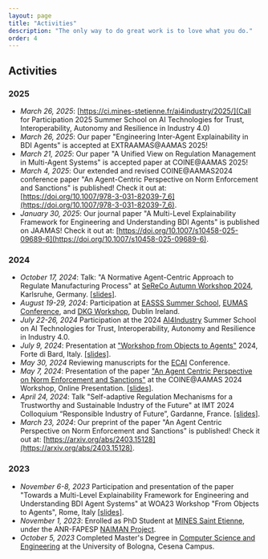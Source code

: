 ```yaml
---
layout: page
title: "Activities"
description: "The only way to do great work is to love what you do."
order: 4
---
```


## Activities

### 2025

- _March 26, 2025_: [https://ci.mines-stetienne.fr/ai4industry/2025/](Call for Participation 2025 Summer School on AI Technologies for Trust, Interoperability, Autonomy and Resilience in Industry 4.0)
- _March 26, 2025_: Our paper "Engineering Inter-Agent Explainability in BDI Agents" is accepted at EXTRAAMAS@AAMAS 2025!
- _March 21, 2025_: Our paper "A Unified View on Regulation Management in Multi-Agent Systems" is accepted paper at COINE@AAMAS 2025!
- _March 4, 2025_: Our extended and revised COINE@AAMAS2024 conference paper "An Agent-Centric Perspective on Norm Enforcement and Sanctions" is published! Check it out at: [https://doi.org/10.1007/978-3-031-82039-7_6](https://doi.org/10.1007/978-3-031-82039-7_6).
- _January 30, 2025_: Our journal paper "A Multi-Level Explainability Framework for Engineering and Understanding BDI Agents" is published on JAAMAS! Check it out at: [https://doi.org/10.1007/s10458-025-09689-6](https://doi.org/10.1007/s10458-025-09689-6).

### 2024

- _October 17, 2024_: Talk: "A Normative Agent-Centric Approach to Regulate Manufacturing Process" at [SeReCo Autumn Workshop 2024](https://sereco-graduate-school.github.io/2024/autumn-workshop), Karlsruhe, Germany. [[slides]](../../../../assets/pdf/sereco24.pdf).
- _August 19-29, 2024_: Participation at [EASSS Summer School](https://euramas.github.io/easss2024/), [EUMAS Conference](https://euramas.github.io/eumas2024), and [DKG Workshop](https://cost-dkg.eu), Dublin Ireland.
- _July 22-26, 2024_ Participation at the 2024 [AI4Industry](https://ci.mines-stetienne.fr/ai4industry/2024/) Summer School on AI Technologies for Trust, Interoperability, Autonomy and Resilience in Industry 4.0.
- _July 9, 2024_: Presentation at ["Workshop from Objects to Agents"](https://www.univda.it/woa2024/) 2024, Forte di Bard, Italy. [[slides]](../../../../assets/pdf/woa24.pdf).
- _May 30, 2024_ Reviewing manuscripts for the [ECAI](https://www.ecai2024.eu) Conference.
- _May 7, 2024_: Presentation of the paper ["An Agent Centric Perspective on Norm Enforcement and Sanctions"](https://arxiv.org/abs/2403.15128) at the COINE@AAMAS 2024 Workshop, Online Presentation. [[slides]](../../../../assets/pdf/coine24.pdf).
- _April 24, 2024_: Talk "Self-adaptive Regulation Mechanisms for a Trustworthy and Sustainable Industry of the Future" at IMT 2024 Colloquium “Responsible Industry of Future”, Gardanne, France. [[slides]](../../../../assets/pdf/phd-imt-colloque.pdf).
- _March 23, 2024_: Our preprint of the paper "An Agent Centric Perspective on Norm Enforcement and Sanctions" is published! Check it out at: [https://arxiv.org/abs/2403.15128](https://arxiv.org/abs/2403.15128).

### 2023

- _November 6-8, 2023_ Participation and presentation of the paper "Towards a Multi-Level Explainability Framework for
Engineering and Understanding BDI Agent Systems" at WOA23 Workshop "From Objects to Agents", Rome, Italy [[slides]](../../../../assets/pdf/woa23.pdf).
- _November 1, 2023_: Enrolled as PhD Student at [MINES Saint Etienne](https://www.mines-stetienne.fr), under the ANR-FAPESP [NAIMAN Project](https://naiman.wp.imt.fr).
- _October 5, 2023_ Completed Master's Degree in [Computer Science and Engineering](https://corsi.unibo.it/2cycle/ComputerScienceEngineering) at the University of Bologna, Cesena Campus.